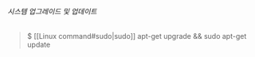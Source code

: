 
###### 시스템 업그레이드 및 업데이트

> $ [[Linux command#sudo|sudo]] apt-get upgrade && sudo apt-get update



